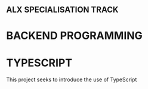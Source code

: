 ## ALX SPECIALISATION TRACK

# BACKEND PROGRAMMING

# TYPESCRIPT
This project seeks to introduce the use of TypeScript

